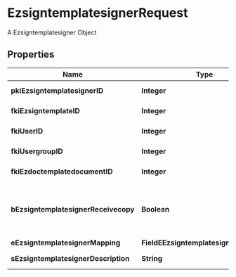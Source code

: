 

# EzsigntemplatesignerRequest

A Ezsigntemplatesigner Object

## Properties

| Name | Type | Description | Notes |
|------------ | ------------- | ------------- | -------------|
|**pkiEzsigntemplatesignerID** | **Integer** | The unique ID of the Ezsigntemplatesigner |  [optional] |
|**fkiEzsigntemplateID** | **Integer** | The unique ID of the Ezsigntemplate |  |
|**fkiUserID** | **Integer** | The unique ID of the User |  [optional] |
|**fkiUsergroupID** | **Integer** | The unique ID of the Usergroup |  [optional] |
|**fkiEzdoctemplatedocumentID** | **Integer** | The unique ID of the Ezdoctemplatedocument |  [optional] |
|**bEzsigntemplatesignerReceivecopy** | **Boolean** | If this flag is true. The signatory will receive a copy of every signed Ezsigndocument even if it ain&#39;t required to sign the document. |  [optional] |
|**eEzsigntemplatesignerMapping** | **FieldEEzsigntemplatesignerMapping** |  |  [optional] |
|**sEzsigntemplatesignerDescription** | **String** | The description of the Ezsigntemplatesigner |  |



